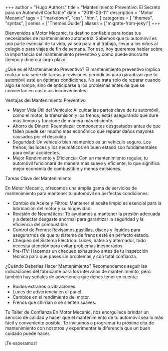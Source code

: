 +++
author = "Hugo Authors"
title = "Mantenimiento Preventivo: El Secreto para un Automóvil Confiable"
date = "2019-03-11"
description = "Motor Mecanic"
tags = [
    "markdown",
    "css",
    "html",
]
categories = [
    "themes",
    "syntax",
]
series = ["Themes Guide"]
aliases = ["migrate-from-jekyl"]
+++

Bienvenidos a Motor Mecanic, tu destino confiable para todas tus necesidades de mantenimiento automotriz. Sabemos que tu automóvil es una parte esencial de tu vida, ya sea para ir al trabajo, llevar a los niños al colegio o para viajes de fin de semana. Por eso, hoy queremos hablar sobre la importancia del mantenimiento preventivo y cómo puede ahorrarte tiempo y dinero a largo plazo.

¿Qué es el Mantenimiento Preventivo?
El mantenimiento preventivo implica realizar una serie de tareas y revisiones periódicas para garantizar que tu automóvil esté en óptimas condiciones. No se trata solo de reparar cuando algo se rompe, sino de anticiparse a los problemas antes de que se conviertan en costosos inconvenientes.

Ventajas del Mantenimiento Preventivo
- Mayor Vida Útil del Vehículo: Al cuidar las partes clave de tu automóvil, como el motor, la transmisión y los frenos, estás asegurando que dure más   tiempo y funcione de manera más eficiente.
- Ahorro de Dinero: Reemplazar componentes desgastados antes de que fallen puede ser mucho más económico que reparar daños mayores causados por el descuido.
- Seguridad: Un vehículo bien mantenido es un vehículo seguro. Los frenos, las luces y los neumáticos en buen estado son fundamentales para evitar accidentes.
- Mejor Rendimiento y Eficiencia: Con un mantenimiento regular, tu automóvil funcionará de manera más suave y eficiente, lo que significa mejor economía de combustible y menos emisiones.

Tareas Clave del Mantenimiento

En Motor Mecanic, ofrecemos una amplia gama de servicios de mantenimiento para mantener tu automóvil en perfectas condiciones:

- Cambio de Aceite y Filtros: Mantener el aceite limpio es esencial para la lubricación del motor y su longevidad.
- Revisión de Neumáticos: Te ayudamos a mantener la presión adecuada y a detectar desgaste anormal para garantizar la seguridad y la eficiencia del combustible.
- Control de Frenos: Revisamos pastillas, discos y líquidos para asegurarnos de que tu sistema de frenos esté en perfecto estado.
- Chequeo del Sistema Eléctrico: Luces, batería y alternador, todo necesita atención para evitar problemas inesperados.
- Pre-ITV: Hacemos un chequeo exhaustivo antes de tu inspección técnica para que pases sin problemas y con total confianza.

¿Cuándo Deberías Hacer Mantenimiento?
Recomendamos seguir las indicaciones del fabricante para los intervalos de mantenimiento, pero también hay señales de advertencia que debes tener en cuenta:

- Ruidos extraños o vibraciones.
- Luces de advertencia en el panel.
- Cambios en el rendimiento del motor.
- Frenos que chirrían o se sienten suaves.

Tu Taller de Confianza
En Motor Mecanic, nos enorgullece brindar un servicio de calidad y hacer que el mantenimiento de tu automóvil sea lo más fácil y conveniente posible. Te invitamos a programar tu próxima cita de mantenimiento con nosotros y experimentar la diferencia que un buen cuidado puede hacer.

¡Te esperamos!
<!--more-->
